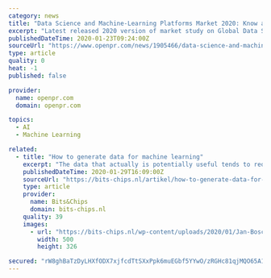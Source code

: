 ```yaml
---
category: news
title: "Data Science and Machine-Learning Platforms Market 2020: Know about Key Players - Anaconda, RapidMiner, KNIME, Dataiku, Databricks"
excerpt: "Latest released 2020 version of market study on Global Data Science and Machine-Learning Platforms Market with 109+ market data Tables, Pie Chat, Graphs & Figures spread through Pages and easy to understand in depth analysis. \" Global Data Science and Machine-Learning Platforms Market by Type (, Open Source Data Integration Tools & Cloud-based ..."
publishedDateTime: 2020-01-23T09:24:00Z
sourceUrl: "https://www.openpr.com/news/1905466/data-science-and-machine-learning-platforms-market-2020-know"
type: article
quality: 0
heat: -1
published: false

provider:
  name: openpr.com
  domain: openpr.com

topics:
  - AI
  - Machine Learning

related:
  - title: "How to generate data for machine learning"
    excerpt: "The data that actually is potentially useful tends to require vast amounts of preprocessing before it can be used for machine learning, for example. As a consequence, in most data science teams, more than 90 percent of all time is spent on preprocessing the data before it can even be used for analytics or machine learning. In a paper that we ..."
    publishedDateTime: 2020-01-29T16:09:00Z
    sourceUrl: "https://bits-chips.nl/artikel/how-to-generate-data-for-machine-learning/"
    type: article
    provider:
      name: Bits&Chips
      domain: bits-chips.nl
    quality: 39
    images:
      - url: "https://bits-chips.nl/wp-content/uploads/2020/01/Jan-Bosch-34-Figure.jpg"
        width: 500
        height: 326

secured: "rW8ghBaTzDyLHXfODX7xjfcdTtSXxPpk6muEGbf5YYwO/zRGHc81qjMQO65A1ZHe3dH72/rpnNjIe74Pq/meTmMEp9oafLL6DxNBinpdI4GiWVuELRNHEWoCE93dtNW9lgl6ukCcz54qlhTR+g2F553gBSYqPNa6JjgMq0LZnCx1AkiHny03/gLapTXJoHsmFZhL61rdo61DXL4M4Gokk5tBTbChZN8LgdcXmQynQ1CGoQ8cLYXiM5x48SbnI1+DT+t3PSfpOO3Rf8lNK3cwTbhBsoYLhUDEhW4OVeVEDdEs0s4Q9DUgSTYJSN7x4R5z;HvxGpEeadnALRmsYjcNIDg=="
---
```


